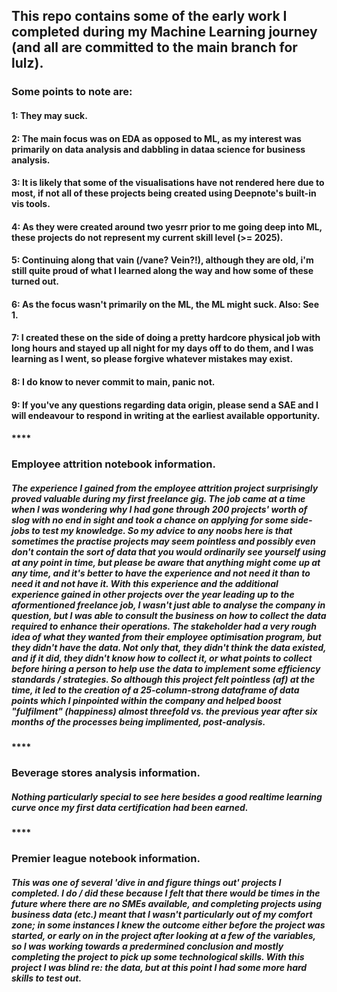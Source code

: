 ## This repo contains some of the early work I completed during my Machine Learning journey (and all are committed to the main branch for lulz).  

### Some points to note are: 

#### 1:  They may suck.
#### 2:  The main focus was on EDA as opposed to ML, as my interest was primarily on data analysis and dabbling in dataa science for business analysis. 
#### 3:  It is likely that some of the visualisations have not rendered here due to most, if not all of these projects being created using Deepnote's built-in vis tools.
#### 4:  As they were created around two yesrr prior to me going deep into ML, these projects do not represent my current skill level (>= 2025). 
#### 5:  Continuing along that vain (/vane? Vein?!), although they are old, i'm still quite proud of what I learned along the way and how some of these turned out. 
#### 6:  As the focus wasn't primarily on the ML, the ML might suck.  Also:  See 1. 
#### 7:  I created these on the side of doing a pretty hardcore physical job with long hours and stayed up all night for my days off to do them, and I was learning as I went, so please forgive whatever mistakes may exist. 
#### 8:  I do know to never commit to main, panic not. 
#### 9:  If you've any questions regarding data origin, please send a SAE and I will endeavour to respond in writing at the earliest available opportunity. 

#### ****

### Employee attrition notebook information. 

##### The experience I gained from the employee attrition project surprisingly proved valuable during my first freelance gig.  The job came at a time when I was wondering why I had gone through 200 projects' worth of slog with no end in sight and took a chance on applying for some side-jobs to test my knowledge.  So my advice to any noobs here is that sometimes the practise projects may seem pointless and possibly even don't contain the sort of data that you would ordinarily see yourself using at any point in time, but please be aware that anything might come up at any time, and it's better to have the experience and not need it than to need it and not have it.  With this experience and the additional experience gained in other projects over the year leading up to the aformentioned freelance job, I wasn't just able to analyse the company in question, but I was able to consult the business on how to collect the data required to enhance their operations.  The stakeholder had a very rough idea of what they wanted from their employee optimisation program, but they didn't have the data.  Not only that, they didn't think the data existed, and if it did, they didn't know how to collect it, or what points to collect before hiring a person to help use the data to implement some efficiency standards / strategies.  So although this project felt pointless (af) at the time, it led to the creation of a 25-column-strong dataframe of data points which I pinpointed within the company and helped boost "fulfilment" (happiness) almost threefold vs. the previous year after six months of the processes being implimented, post-analysis. 

#### **** 

### Beverage stores analysis information.

##### Nothing particularly special to see here besides a good realtime learning curve once my first data certification had been earned. 

#### ****

### Premier league notebook information.

##### This was one of several 'dive in and figure things out' projects I completed.  I do / did these because I felt that there would be times in the future where there are no SMEs available, and completing projects using business data (etc.) meant that I wasn't particularly out of my comfort zone; in some instances I knew the outcome either before the project was started, or early on in the project after looking at a few of the variables, so I was working towards a predermined conclusion and mostly completing the project to pick up some technological skills.  With this project I was blind re: the data, but at this point I had some more hard skills to test out.  
